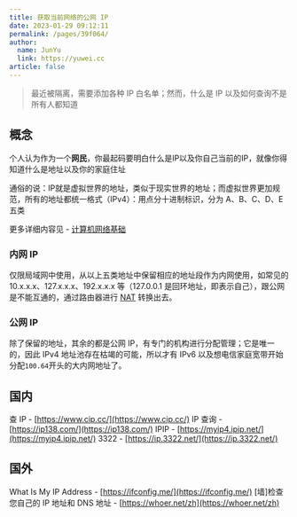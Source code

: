 ```yaml
---
title: 获取当前网络的公网 IP
date: 2023-01-29 09:12:11
permalink: /pages/39f064/
author: 
  name: JunYu
  link: https://yuwei.cc
article: false
---
```

> 最近被隔离，需要添加各种 IP 白名单；然而，什么是 IP 以及如何查询不是所有人都知道

## 概念
个人认为作为一个**网民**，你最起码要明白什么是IP以及你自己当前的IP，就像你得知道什么是地址以及你的家庭住址

通俗的说：IP就是虚拟世界的地址，类似于现实世界的地址；而虚拟世界更加规范，所有的地址都统一格式（IPv4）：用点分十进制标识，分为 A、B、C、D、E 五类

更多详细内容见 - [计算机网络基础](/pages/tcp-ip/)
### 内网 IP
仅限局域网中使用，从以上五类地址中保留相应的地址段作为内网使用，如常见的 10.x.x.x、127.x.x.x、192.x.x.x 等（127.0.0.1 是回环地址，即表示自己），跟公网是不能互通的，通过路由器进行 [NAT](https://www.yuque.com/ryds/netops/eprnqz) 转换出去。
### 公网 IP
除了保留的地址，其余的都是公网 IP，有专门的机构进行分配管理；它是唯一的，因此 IPv4 地址池存在枯竭的可能，所以才有 IPv6 以及想电信家庭宽带开始分配`100.64`开头的大内网地址了。
## 国内
查 IP - [https://www.cip.cc/](https://www.cip.cc/)
IP 查询 - [https://ip138.com/](https://ip138.com/)
IPIP - [https://myip4.ipip.net/](https://myip4.ipip.net/)
3322 - [https://ip.3322.net/](https://ip.3322.net/)
## 国外
What Is My IP Address - [https://ifconfig.me/](https://ifconfig.me/)
[墙]检查您自己的 IP 地址和 DNS 地址 - [https://whoer.net/zh](https://whoer.net/zh)
